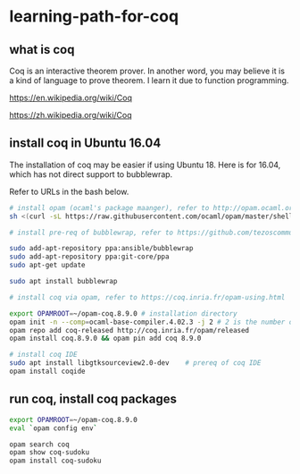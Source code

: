# learning-path-for-coq


## what is coq

Coq is an interactive theorem prover. In another word, you may believe it is a kind of language to prove theorem. I learn it due to function programming. 

https://en.wikipedia.org/wiki/Coq

https://zh.wikipedia.org/wiki/Coq

## install coq in Ubuntu 16.04

The installation of coq may be easier if using Ubuntu 18. Here is for 16.04, which has not direct support to bubblewrap. 

Refer to URLs in the bash below. 

```bash
# install opam (ocaml's package maanger), refer to http://opam.ocaml.org/doc/Install.html
sh <(curl -sL https://raw.githubusercontent.com/ocaml/opam/master/shell/install.sh)

# install pre-req of bubblewrap, refer to https://github.com/tezoscommunity/FAQ/blob/master/Compile_Mainnet.md

sudo add-apt-repository ppa:ansible/bubblewrap
sudo add-apt-repository ppa:git-core/ppa
sudo apt-get update

sudo apt install bubblewrap

# install coq via opam, refer to https://coq.inria.fr/opam-using.html

export OPAMROOT=~/opam-coq.8.9.0 # installation directory
opam init -n --comp=ocaml-base-compiler.4.02.3 -j 2 # 2 is the number of CPU cores
opam repo add coq-released http://coq.inria.fr/opam/released
opam install coq.8.9.0 && opam pin add coq 8.9.0

# install coq IDE
sudo apt install libgtksourceview2.0-dev    # prereq of coq IDE
opam install coqide

```

## run coq, install coq packages 

```bash
export OPAMROOT=~/opam-coq.8.9.0
eval `opam config env`

opam search coq
opam show coq-sudoku
opam install coq-sudoku

```
